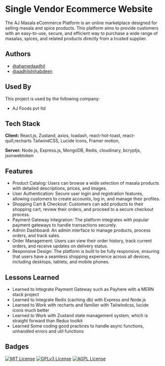
# Single Vendor Ecommerce Website

The AJ Masala eCommerce Platform is an online marketplace designed for selling masala and spice products. This platform aims to provide customers with an easy-to-use, secure, and efficient way to purchase a wide range of masalas, spices, and related products directly from a trusted supplier.






## Authors

- [@ahamedaadhil](https://github.com/AhamedAadhil)
- [@aadhilshihabdeen](https://github.com/AadhilIT21004490)


## Used By

This project is used by the following company:

- AJ Foods pvt ltd


## Tech Stack

**Client:** React.js, Zustand, axios, loadash, react-hot-toast, react-quill,recharts TailwindCSS, Lucide Icons, Framer motion,

**Server:** Node.js, Express.js, MongoDB, Redis, cloudinary, bcryptjs, jsonwebtoken


## Features

- Product Catalog: Users can browse a wide selection of masala products with detailed descriptions, prices, and images.
- User Authentication: Secure user login and registration features, allowing customers to create accounts, log in, and manage their profiles.
- Shopping Cart & Checkout: Customers can add products to their shopping cart, review their orders, and proceed to a secure checkout process.
- Payment Gateway Integration: The platform integrates with popular payment gateways to handle transactions securely.
- Admin Dashboard: An admin interface to manage products, process orders, and track sales.
- Order Management: Users can view their order history, track current orders, and receive updates on delivery status.
- Responsive Design: The platform is built to be fully responsive, ensuring that users have a seamless shopping experience across all devices, including desktops, tablets, and mobile phones.
## Lessons Learned

- Learned to Integrate Payment Gateway such as Payhere with a MERN stack project
- Learned to Integrate Redis (caching db) with Express and Node.js
- Learned to Work with recharts and familier with Tailwindcss, lucide icons much better
- Learned to Work with Zustand state management system, which is straight forward than Redux toolkit
- Learned Some coding good practices to handle async functions, unhandled errors and util functions


## Badges



[![MIT License](https://img.shields.io/badge/License-MIT-green.svg)](https://choosealicense.com/licenses/mit/)
[![GPLv3 License](https://img.shields.io/badge/License-GPL%20v3-yellow.svg)](https://opensource.org/licenses/)
[![AGPL License](https://img.shields.io/badge/license-AGPL-blue.svg)](http://www.gnu.org/licenses/agpl-3.0)

